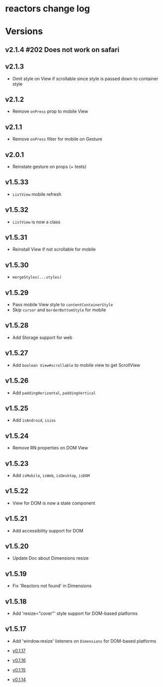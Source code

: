 reactors change log
===

# Versions

## v2.1.4 #202 Does not work on safari

## v2.1.3

- Omit style on View if scrollable since style is passed down to container style

## v2.1.2

- Remove `onPress` prop to mobile View

## v2.1.1

- Remove `onPress` filter for mobile on Gesture

## v2.0.1

- Reinstate gesture on props (+ tests)

## v1.5.33

- `ListView` mobile refresh

## v1.5.32

- `ListView` is now a class

## v1.5.31

- Reinstall View if not scrollable for mobile

## v1.5.30

- `mergeStyles(...styles)`

## v1.5.29

- Pass mobile View style to `contentContainerStyle`
- Skip `cursor` and `borderBottomStyle` for mobile

## v1.5.28

- Add Storage support for web

## v1.5.27

- Add `boolean View#scrollable` to mobile view to get ScrollView

## v1.5.26

- Add `paddingHorizontal`, `paddingVertical`

## v1.5.25

- Add `isAndroid`, `isios`

## v1.5.24

- Remove RN properties on DOM View

## v1.5.23

- Add `isMobile`, `isWeb`, `isDesktop`, `isDOM`

## v1.5.22

- View for DOM is now a state component

## v1.5.21

- Add accessibility support for DOM

## v1.5.20

- Update Doc about Dimensions resize

## v1.5.19

- Fix 'Reactors not found' in Dimensions

## v1.5.18

- Add 'resize="cover"' style support for DOM-based platforms

## v1.5.17

- Add 'window.resize' listeners on `Dimensions` for DOM-based platforms

- [v0.1.17](https://github.com/co2-git/reactors/issues?q=milestone%3Av0.1.17)
- [v0.1.16](https://github.com/co2-git/reactors/issues?q=milestone%3Av0.1.16)
- [v0.1.15](https://github.com/co2-git/reactors/issues?q=milestone%3Av0.1.15)
- [v0.1.14](https://github.com/co2-git/reactors/issues?q=milestone%3Av0.1.14)
